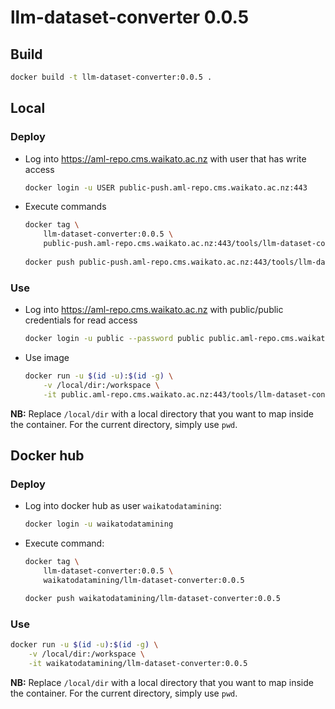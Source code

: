 # llm-dataset-converter 0.0.5

## Build

```bash
docker build -t llm-dataset-converter:0.0.5 .
```

## Local

### Deploy

* Log into https://aml-repo.cms.waikato.ac.nz with user that has write access

  ```bash
  docker login -u USER public-push.aml-repo.cms.waikato.ac.nz:443
  ```

* Execute commands

  ```bash
  docker tag \
      llm-dataset-converter:0.0.5 \
      public-push.aml-repo.cms.waikato.ac.nz:443/tools/llm-dataset-converter:0.0.5
      
  docker push public-push.aml-repo.cms.waikato.ac.nz:443/tools/llm-dataset-converter:0.0.5
  ```

### Use

* Log into https://aml-repo.cms.waikato.ac.nz with public/public credentials for read access

  ```bash
  docker login -u public --password public public.aml-repo.cms.waikato.ac.nz:443
  ```

* Use image

  ```bash
  docker run -u $(id -u):$(id -g) \
      -v /local/dir:/workspace \
      -it public.aml-repo.cms.waikato.ac.nz:443/tools/llm-dataset-converter:0.0.5
  ```

**NB:** Replace `/local/dir` with a local directory that you want to map inside the container. 
For the current directory, simply use `pwd`.


## Docker hub

### Deploy

* Log into docker hub as user `waikatodatamining`:

  ```bash
  docker login -u waikatodatamining
  ```

* Execute command:

  ```bash
  docker tag \
      llm-dataset-converter:0.0.5 \
      waikatodatamining/llm-dataset-converter:0.0.5
  
  docker push waikatodatamining/llm-dataset-converter:0.0.5
  ```

### Use

```bash
docker run -u $(id -u):$(id -g) \
    -v /local/dir:/workspace \
    -it waikatodatamining/llm-dataset-converter:0.0.5
```

**NB:** Replace `/local/dir` with a local directory that you want to map inside the container. 
For the current directory, simply use `pwd`.
